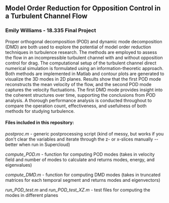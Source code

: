 ## Model Order Reduction for Opposition Control in a Turbulent Channel Flow
### Emily Williams - 18.335 Final Project
 
Proper orthogonal decomposition (POD) and dynamic mode decomposition (DMD) are both used to explore the potential of model order reduction techniques in turbulence research. The methods are employed to assess the flow in an incompressible turbulent channel with and without opposition control for drag. The computational setup of the turbulent channel direct numerical simulation is formulated using an information-theoretic approach. Both methods are implemented in Matlab and contour plots are generated to visualize the 3D modes in 2D planes. Results show that the first POD mode reconstructs the mean velocity of the flow, and the second POD mode captures the velocity fluctuations. The first DMD mode provides insight into the coherent structures over time, supporting the conclusions from POD analysis. A thorough performance analysis is conducted throughout to compare the operation count, effectiveness, and usefulness of both methods for studying turbulence.

#### Files included in this repository:
_postproc.m_ - generic postprocessing script (kind of messy, but works if you don't clear the variables and iterate through the z- or x-slices manually -- better when run in Supercloud)

_compute_POD.m_ - function for computing POD modes (takes in velocity field and number of modes to calculate and returns modes, energy, and eigenvalues)

_compute_DMD.m_ - function for computing DMD modes (takes in truncated matrices for each temporal segment and returns modes and eigenvectors)

_run_POD_test.m_ and _run_POD_test_XZ.m_ - test files for computing the modes in different planes
